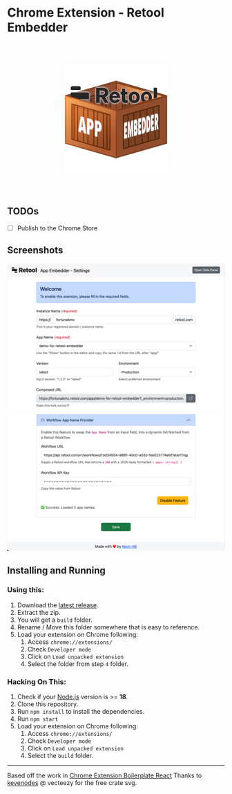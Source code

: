 # Chrome Extension - Retool Embedder

<br />
<br />
<p align="center" width="100%">
   <img src="src/assets/img/logo_256.png" />
</p>
<br />
<br />

## TODOs

- [ ] Publish to the Chrome Store

## Screenshots

!["Options Page Screenshot"](/screenshots/options.png?raw=true "Screenshot of the extension's options page")
!["Workflow App Name Provider Screenshot"](/screenshots/workflow.png?raw=true "Screenshot of the extension's workflow feature")

## Installing and Running

### Using this:

1. Download the [latest release](https://github.com/khill-fbmc/chrome-ext-retool-embedder/releases).
2. Extract the zip.
3. You will get a `build` folder.
4. Rename / Move this folder somewhere that is easy to reference.
5. Load your extension on Chrome following:
   1. Access `chrome://extensions/`
   2. Check `Developer mode`
   3. Click on `Load unpacked extension`
   4. Select the folder from step `4` folder.

### Hacking On This:

1. Check if your [Node.js](https://nodejs.org/) version is >= **18**.
2. Clone this repository.
3. Run `npm install` to install the dependencies.
4. Run `npm start`
5. Load your extension on Chrome following:
   1. Access `chrome://extensions/`
   2. Check `Developer mode`
   3. Click on `Load unpacked extension`
   4. Select the `build` folder.

---

Based off the work in [Chrome Extension Boilerplate React](https://github.com/lxieyang/chrome-extension-boilerplate-react.git)
Thanks to [kevenodes](https://www.vecteezy.com/members/kevenodes) @ vecteezy for the free crate svg.
